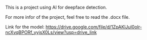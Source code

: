 This is a project using AI for deepface detection.

For more infor of the project, feel free to read the .docx file.

Link for the model: https://drive.google.com/file/d/1ZpAKlJuI0olr-ncXvqBPORf_yyjsX0Ls/view?usp=drive_link
